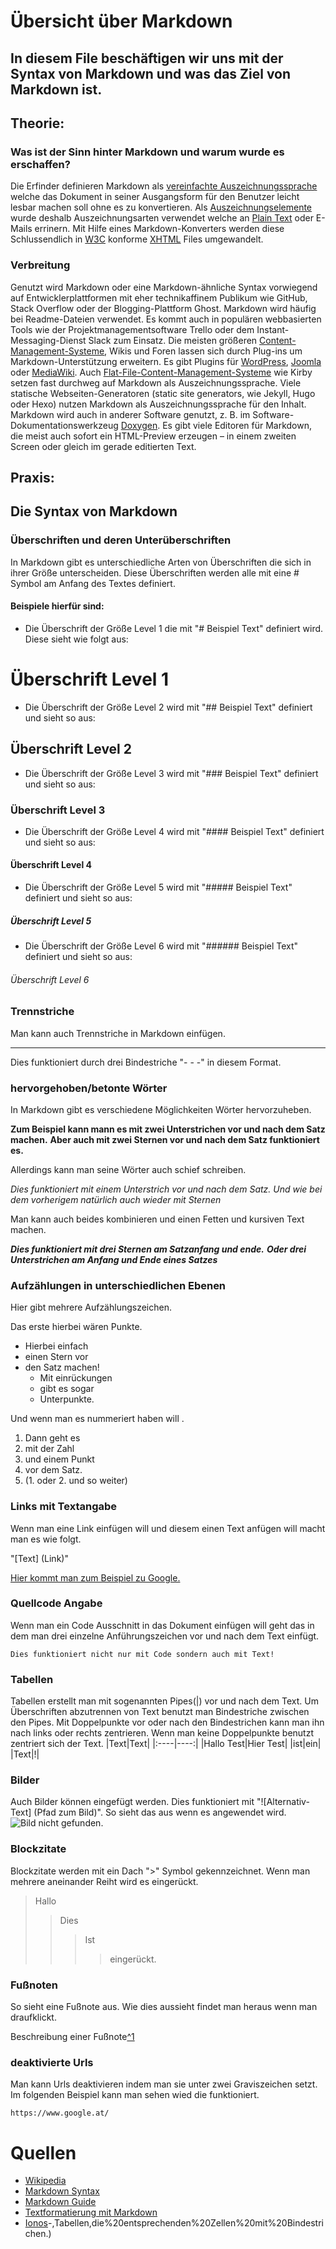 # Übersicht über Markdown 
## In diesem File beschäftigen wir uns mit der Syntax von Markdown und was das Ziel von Markdown ist.
## Theorie:
### Was ist der Sinn hinter Markdown und warum wurde es erschaffen?

Die Erfinder definieren Markdown als [vereinfachte Auszeichnungssprache](https://de.wikipedia.org/wiki/Vereinfachte_Auszeichnungssprache) welche das Dokument in seiner Ausgangsform für den Benutzer leicht lesbar machen soll ohne es zu konvertieren. Als [Auszeichnungselemente](https://de.wikipedia.org/wiki/Auszeichnungselement) wurde deshalb Auszeichnungsarten verwendet welche an [Plain Text](https://de.wikipedia.org/wiki/Plain_text) oder E-Mails errinern. Mit Hilfe eines Markdown-Konverters werden diese Schlussendlich in [W3C](https://de.wikipedia.org/wiki/W3C) konforme [XHTML](https://de.wikipedia.org/wiki/Extensible_Hypertext_Markup_Language) Files umgewandelt.  
  
### Verbreitung
Genutzt wird Markdown oder eine Markdown-ähnliche Syntax vorwiegend auf Entwicklerplattformen mit eher technikaffinem Publikum wie GitHub, Stack Overflow oder der Blogging-Plattform Ghost. Markdown wird häufig bei Readme-Dateien verwendet. Es kommt auch in populären webbasierten Tools wie der Projektmanagementsoftware Trello oder dem Instant-Messaging-Dienst Slack zum Einsatz. Die meisten größeren [Content-Management-Systeme](https://de.wikipedia.org/wiki/Content-Management-System), Wikis und Foren lassen sich durch Plug-ins um Markdown-Unterstützung erweitern. Es gibt Plugins für [WordPress](https://de.wikipedia.org/wiki/WordPress), [Joomla](https://de.wikipedia.org/wiki/Joomla) oder [MediaWiki](https://de.wikipedia.org/wiki/MediaWiki). Auch [Flat-File-Content-Management-Systeme](https://de.wikipedia.org/wiki/Flat-File-Content-Management-System) wie Kirby setzen fast durchweg auf Markdown als Auszeichnungssprache. Viele statische Webseiten-Generatoren (static site generators, wie Jekyll, Hugo oder Hexo) nutzen Markdown als Auszeichnungssprache für den Inhalt. Markdown wird auch in anderer Software genutzt, z. B. im Software-Dokumentationswerkzeug [Doxygen](https://de.wikipedia.org/wiki/Doxygen). Es gibt viele Editoren für Markdown, die meist auch sofort ein HTML-Preview erzeugen – in einem zweiten Screen oder gleich im gerade editierten Text.   

  
## Praxis:
## Die Syntax von Markdown   

  
### Überschriften und deren Unterüberschriften
In Markdown gibt es unterschiedliche Arten von Überschriften die sich in ihrer Größe unterscheiden. Diese Überschriften werden alle mit eine # Symbol am Anfang des Textes definiert. 
#### Beispiele hierfür sind:

* Die Überschrift der Größe Level 1 die mit "# Beispiel Text" definiert wird. Diese sieht wie folgt aus:
# Überschrift Level 1

* Die Überschrift der Größe Level 2 wird mit "## Beispiel Text" definiert und sieht so aus:
## Überschrift Level 2

* Die Überschrift der Größe Level 3 wird mit "### Beispiel Text" definiert und sieht so aus:
### Überschrift Level 3

* Die Überschrift der Größe Level 4 wird mit "#### Beispiel Text" definiert und sieht so aus:
#### Überschrift Level 4

* Die Überschrift der Größe Level 5 wird mit "##### Beispiel Text" definiert und sieht so aus:
##### Überschrift Level 5

* Die Überschrift der Größe Level 6 wird mit "###### Beispiel Text" definiert und sieht so aus:
###### Überschrift Level 6    

  
### Trennstriche
Man kann auch Trennstriche in Markdown einfügen.
- - - 
Dies funktioniert durch drei Bindestriche "- - -" in diesem Format.  

### hervorgehoben/betonte Wörter
In Markdown gibt es verschiedene Möglichkeiten Wörter hervorzuheben.

__Zum Beispiel kann mann es mit zwei Unterstrichen vor und nach dem Satz machen.__
**Aber auch mit zwei Sternen vor und nach dem Satz funktioniert es.**

Allerdings kann man seine Wörter auch schief schreiben.

_Dies funktioniert mit einem Unterstrich vor und nach dem Satz._ 
*Und wie bei dem vorherigem natürlich auch wieder mit Sternen*

Man kann auch beides kombinieren und einen Fetten und kursiven Text machen.

***Dies funktioniert mit drei Sternen am Satzanfang und ende.***
___Oder drei Unterstrichen am Anfang und Ende eines Satzes___

### Aufzählungen in unterschiedlichen Ebenen
Hier gibt mehrere Aufzählungszeichen.

Das erste hierbei wären Punkte.

* Hierbei einfach
* einen Stern vor
* den Satz machen!
  * Mit einrückungen
  * gibt es sogar
  * Unterpunkte.

Und wenn man es nummeriert haben will .

1. Dann geht es
2. mit der Zahl 
3. und einem Punkt 
4. vor dem Satz.
5. (1. oder 2. und so weiter) 

### Links mit Textangabe
Wenn man eine Link einfügen will und diesem einen Text anfügen will macht man es wie folgt.

"[Text] (Link)"

[Hier kommt man zum Beispiel zu Google.](https://www.google.at/) 

### Quellcode Angabe
Wenn man ein Code Ausschnitt in das Dokument einfügen will geht das in dem man drei einzelne Anführungszeichen vor und nach dem Text einfügt.

```
Dies funktioniert nicht nur mit Code sondern auch mit Text!
```

### Tabellen
Tabellen erstellt man mit sogenannten Pipes(|) vor und nach dem Text. Um Überschriften abzutrennen von Text benutzt man Bindestriche zwischen den Pipes. Mit Doppelpunkte vor oder nach den Bindestrichen kann man ihn nach links oder rechts zentrieren. Wenn man keine Doppelpunkte benutzt zentriert sich der Text.
|Text|Text|
|:----|----:|
|Hallo Test|Hier Test|
|ist|ein|
|Text|!|

### Bilder
Auch Bilder können eingefügt werden. Dies funktioniert mit "![Alternativ-Text] (Pfad zum Bild)". So sieht das aus wenn es angewendet wird.
![Bild nicht gefunden.](Grosser_Panda.JPG "Panda")

### Blockzitate
Blockzitate werden mit ein Dach ">" Symbol gekennzeichnet. Wenn man mehrere aneinander Reiht wird es eingerückt.

>Hallo
>>Dies
>>>Ist
>>>>eingerückt.

### Fußnoten
So sieht eine Fußnote aus. Wie dies aussieht findet man heraus wenn man draufklickt.

Beschreibung einer Fußnote[^1](Fußnote.md)

### deaktivierte Urls
Man kann Urls deaktivieren indem man sie unter zwei Graviszeichen setzt. Im folgenden Beispiel kann man sehen wied die funktioniert.

`https://www.google.at/`

# Quellen
* [Wikipedia](https://de.wikipedia.org/wiki/Markdown)
* [Markdown Syntax](https://markdown-syntax.de/Syntax/Horizontale-Linien/)
* [Markdown Guide](https://www.markdownguide.org/basic-syntax/)
* [Textformatierung mit Markdown](http://intranet.psych.uni-potsdam.de/moodle/help.php?file=markdown.html#:~:text=Aufz%C3%A4hlungspunkte,Das%20Leerzeichen%20ist%20wichtig.)
* [Ionos](https://www.ionos.at/digitalguide/websites/web-entwicklung/markdown/#:~:text=%3A%2F%2Fexample.com)-,Tabellen,die%20entsprechenden%20Zellen%20mit%20Bindestrichen.)
